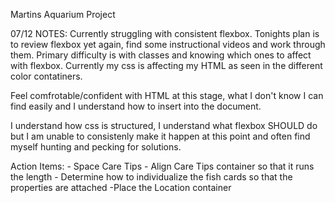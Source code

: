 Martins Aquarium Project

07/12 NOTES: Currently struggling with consistent flexbox. Tonights plan is to review flexbox yet again, find some instructional videos and work through them. Primary difficulty is with classes and knowing which ones to affect with flexbox. Currently my css is affecting my HTML as seen in the different color contatiners. 

Feel comfrotable/confident with HTML at this stage, what I don't know I can find easily and I understand how to insert into the document. 

I understand how css is structured, I understand what flexbox SHOULD do but I am unable to consistenly make it happen at this point and often find myself hunting and pecking for solutions.


Action Items:
    - Space Care Tips
    - Align Care Tips container so that it runs the length
    - Determine how to individualize the fish cards so that the properties 
        are attached
    -Place the Location container 